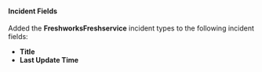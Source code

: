 
#### Incident Fields
Added the **FreshworksFreshservice** incident types to the following incident fields:
- **Title**
- **Last Update Time**